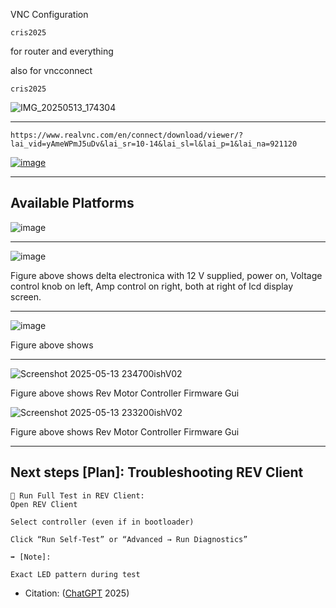 VNC Configuration

```text
cris2025
```

for router
and everything

also for vncconnect

```text
cris2025
```

![IMG_20250513_174304](https://github.com/user-attachments/assets/cc1163c2-cd27-44ae-a009-f94ecc50aa00)

____

```https
https://www.realvnc.com/en/connect/download/viewer/?lai_vid=yAmeWPmJ5uDv&lai_sr=10-14&lai_sl=l&lai_p=1&lai_na=921120
```

[![image](https://github.com/user-attachments/assets/a16247c1-75ca-4f2f-9fd6-fe207f1b9572)](https://www.realvnc.com/en/connect/download/viewer/?lai_vid=yAmeWPmJ5uDv&lai_sr=10-14&lai_sl=l&lai_p=1&lai_na=921120)

____

## Available Platforms

![image](https://github.com/user-attachments/assets/cd1b7bf7-2037-4c35-9e4b-ac235134899d)

____

![image](https://github.com/user-attachments/assets/e3d26af0-570c-457d-afee-2a56ec83b953)

Figure above shows delta electronica with 12 V supplied, power on, Voltage control knob on left, Amp control on right, both at right of lcd display screen. 

____

![image](https://github.com/user-attachments/assets/4ec62601-f13e-4e5f-a9eb-9634cf9f4ef2)

Figure above shows 
____

![Screenshot 2025-05-13 234700ishV02](https://github.com/user-attachments/assets/ab18c666-082a-4d01-a53f-896bdbfd2883)


Figure above shows Rev Motor Controller Firmware Gui

![Screenshot 2025-05-13 233200ishV02](https://github.com/user-attachments/assets/51a56bbd-b67b-4c66-a705-ca30cbefc1ca)

Figure above shows Rev Motor Controller Firmware Gui
____

## Next steps [Plan]: Troubleshooting REV Client

```text
🧪 Run Full Test in REV Client:
Open REV Client

Select controller (even if in bootloader)

Click “Run Self-Test” or “Advanced → Run Diagnostics”

➡️ [Note]:

Exact LED pattern during test
```

- Citation: ([ChatGPT](https://chatgpt.com/) 2025)
